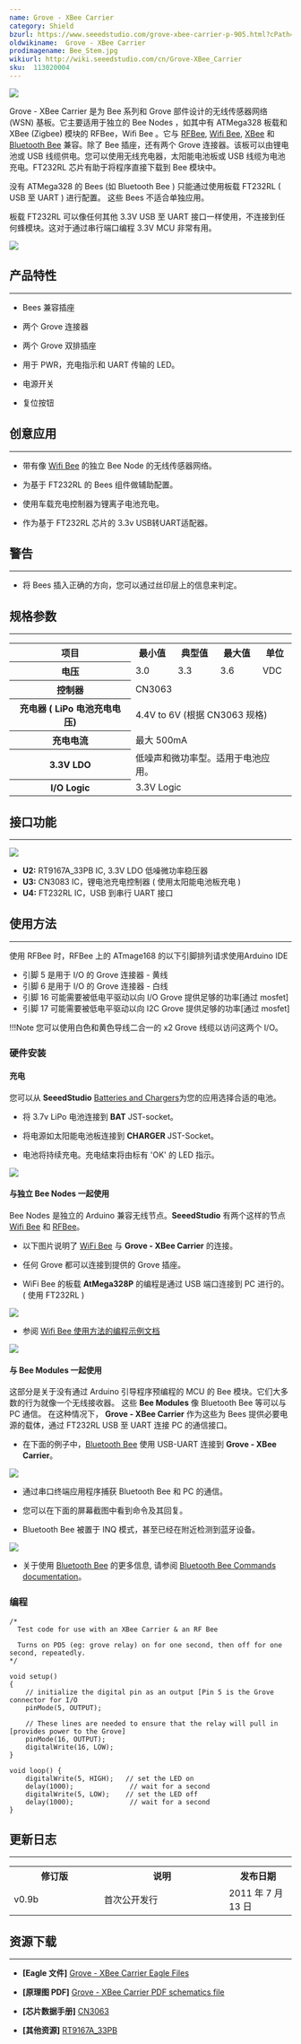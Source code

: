 ```yaml
---
name: Grove - XBee Carrier
category: Shield
bzurl: https://www.seeedstudio.com/grove-xbee-carrier-p-905.html?cPath=132_134
oldwikiname:  Grove - XBee Carrier
prodimagename: Bee_Stem.jpg
wikiurl: http://wiki.seeedstudio.com/cn/Grove-XBee_Carrier
sku:  113020004
---
```

![](https://github.com/SeeedDocument/Grove-XBee_Carrier/raw/master/img/Bee_Stem.jpg)

Grove - XBee Carrier 是为 Bee 系列和 Grove 部件设计的无线传感器网络 (WSN) 基板。它主要适用于独立的 Bee Nodes ，如其中有 ATMega328 板载和 XBee (Zigbee) 模块的 RFBee，Wifi Bee 。它与 [RFBee](/RFbee_V1.1-Wireless_Arduino_compatible_node "RFbee V1.1 - Wireless Arduino compatible node"), [Wifi Bee](/Wifi_Bee "Wifi Bee"), [XBee](http://garden.seeedstudio.com/index.php?title=Bee_series#ZigBee "Bee_series#ZigBee") 和 [Bluetooth Bee](/Bluetooth_Bee "Bluetooth Bee") 兼容。除了 Bee 插座，还有两个 Grove 连接器。该板可以由锂电池或 USB 线缆供电。您可以使用无线充电器，太阳能电池板或 USB 线缆为电池充电。FT232RL 芯片有助于将程序直接下载到 Bee 模块中。

没有 ATMega328 的 Bees (如 Bluetooth Bee ) 只能通过使用板载 FT232RL ( USB 至 UART ) 进行配置。 这些 Bees 不适合单独应用。

板载 FT232RL 可以像任何其他 3.3V USB 至 UART 接口一样使用，不连接到任何蜂模块。这对于通过串行端口编程 3.3V MCU 非常有用。

[![](https://github.com/SeeedDocument/wiki_chinese/raw/master/docs/images/click_to_buy.PNG)](https://item.taobao.com/item.htm?spm=a230r.1.14.15.432d11a8wsyYvT&id=45507246404&ns=1&abbucket=1#detail)

##  产品特性
---
*   Bees 兼容插座

*   两个 Grove 连接器

*   两个 Grove 双排插座

*   用于 PWR，充电指示和 UART 传输的 LED。

*   电源开关

*   复位按钮

##  创意应用
---
*   带有像 [Wifi Bee](/Wifi_Bee "Wifi Bee") 的独立 Bee Node 的无线传感器网络。

*   为基于 FT232RL 的 Bees 组件做辅助配置。

*   使用车载充电控制器为锂离子电池充电。

*   作为基于 FT232RL 芯片的 3.3v USB转UART适配器。

##  警告
---
<font color="red">
</font>

*   将 Bees 插入正确的方向，您可以通过丝印层上的信息来判定。

##  规格参数
---
<table  cellspacing="0" width="80%">
<tr>
<th scope="col"> 项目
</th>
<th scope="col"> 最小值
</th>
<th scope="col"> 典型值
</th>
<th scope="col"> 最大值
</th>
<th scope="col"> 单位
</th></tr>
<tr>
<th scope="row"> 电压
</th>
<td> 3.0
</td>
<td> 3.3
</td>
<td> 3.6
</td>
<td> VDC
</td></tr>
<tr>
<th scope="row"> 控制器
</th>
<td colspan="4"> CN3063
</td></tr>
<tr>
<th scope="row"> 充电器 ( LiPo 电池充电电压)
</th>
<td colspan="4"> 4.4V to 6V (根据 CN3063 规格)
</td></tr>
<tr>
<th scope="row"> 充电电流
</th>
<td colspan="4"> 最大 500mA
</td></tr>
<tr>
<th scope="row">  3.3V LDO
</th>
<td colspan="4"> 低噪声和微功率型。适用于电池应用。
</td></tr>
<tr>
<th scope="row"> I/O Logic
</th>
<td colspan="4"> 3.3V Logic
</td></tr></table>

##  接口功能
---
![](https://github.com/SeeedDocument/Grove-XBee_Carrier/raw/master/img/Xbee_Carrier_Interface.jpg)

- **U2:** RT9167A_33PB IC, 3.3V LDO 低噪微功率稳压器
- **U3:** CN3083 IC，锂电池充电控制器 ( 使用太阳能电池板充电 )
- **U4:** FT232RL IC，USB 到串行 UART 接口

##  使用方法
---
使用 RFBee 时，RFBee 上的 ATmage168 的以下引脚排列请求使用Arduino IDE

- 引脚 5 是用于 I/O 的 Grove 连接器 - 黄线
- 引脚 6 是用于 I/O 的 Grove 连接器 - 白线
- 引脚 16 可能需要被低电平驱动以向 I/O Grove 提供足够的功率[通过 mosfet]
- 引脚 17 可能需要被低电平驱动以向 I2C Grove 提供足够的功率[通过 mosfet]

!!!Note
    您可以使用白色和黄色导线二合一的 x2 Grove 线缆以访问这两个 I/O。

###  硬件安装

####  充电

您可以从 **SeeedStudio** [Batteries and Chargers](/w/index.php?title=Batteries_and_Chargers&amp;action=edit&amp;redlink=1 "Batteries_and_Chargers&amp;action=edit&amp;redlink=1")为您的应用选择合适的电池。

*   将 3.7v LiPo 电池连接到 **BAT** JST-socket。

*   将电源如太阳能电池板连接到 **CHARGER** JST-Socket。

*   电池将持续充电。充电结束将由标有 'OK' 的 LED 指示。

![](https://github.com/SeeedDocument/Grove-XBee_Carrier/raw/master/img/Bee_Stem_with_LiPOBattery_Being_Charged_By_SolarCell.jpg)

####  与独立 Bee Nodes 一起使用

Bee Nodes 是独立的 Arduino 兼容无线节点。**SeeedStudio** 有两个这样的节点 [Wifi Bee](/Wifi_Bee "Wifi Bee") 和 [RFBee](/RFbee_V1.1-Wireless_Arduino_compatible_node "RFbee V1.1 - Wireless Arduino compatible node")。

*   以下图片说明了 [WiFi Bee](/Wifi_Bee "Wifi Bee") 与 **Grove - XBee Carrier** 的连接。

*   任何 Grove 都可以连接到提供的 Grove 插座。

*   WiFi Bee 的板载 **AtMega328P** 的编程是通过 USB 端口连接到 PC 进行的。( 使用 FT232RL )

![](https://github.com/SeeedDocument/Grove-XBee_Carrier/raw/master/img/Bee_Stem_Connected_to_Wifi_BEE_and_A_Grove.jpg)

*   参阅 [Wifi Bee 使用方法的编程示例文档](http://garden.seeedstudio.com/index.php?title=Wifi_Bee#Usage "Wifi_Bee#Usage")

![](https://github.com/SeeedDocument/Grove-XBee_Carrier/raw/master/img/Bee_Stem_Connected_To_RFBee_And_TwoTwigs.jpg)

####  与 Bee Modules 一起使用

这部分是关于没有通过 Arduino 引导程序预编程的 MCU 的 Bee 模块。它们大多数的行为就像一个无线接收器。 这些 **Bee Modules** 像 Bluetooth Bee 等可以与 PC 通信。 在这种情况下， **Grove - XBee Carrier** 作为这些为 Bees 提供必要电源的载体，通过 FT232RL USB 至 UART 连接 PC 的通信接口。

*   在下面的例子中，[Bluetooth Bee](/Bluetooth_Bee "Bluetooth Bee") 使用 USB-UART 连接到 **Grove - XBee Carrier**。

![](https://github.com/SeeedDocument/Grove-XBee_Carrier/raw/master/img/Stem_XBee_Carrier_Connected_to_BluetoothBee.jpg)

*   通过串口终端应用程序捕获 Bluetooth Bee 和 PC 的通信。

*   您可以在下面的屏幕截图中看到命令及其回复。

*   Bluetooth Bee 被置于 INQ 模式，甚至已经在附近检测到蓝牙设备。

![](https://github.com/SeeedDocument/Grove-XBee_Carrier/raw/master/img/Stem_XBee_Carrier_BluetoothBee_Commands.png)

*   关于使用 [Bluetooth Bee](/Bluetooth_Bee "Bluetooth Bee") 的更多信息, 请参阅 [Bluetooth Bee Commands documentation](/Bluetooth_Bee#Commands_to_change_default_configuration "Bluetooth Bee")。

###  编程
```
/*
  Test code for use with an XBee Carrier & an RF Bee

  Turns on PD5 (eg: grove relay) on for one second, then off for one second, repeatedly.
*/

void setup()
{
    // initialize the digital pin as an output [Pin 5 is the Grove connector for I/O
    pinMode(5, OUTPUT);

    // These lines are needed to ensure that the relay will pull in [provides power to the Grove]
    pinMode(16, OUTPUT);
    digitalWrite(16, LOW);
}

void loop() {
    digitalWrite(5, HIGH);   // set the LED on
    delay(1000);              // wait for a second
    digitalWrite(5, LOW);    // set the LED off
    delay(1000);              // wait for a second
}
```

##  更新日志
---
<table>
<tr>
<th> 修订版
</th>
<th> 说明
</th>
<th> 发布日期
</th></tr>
<tr>
<td width="300px"> v0.9b
</td>
<td width="500px"> 首次公开发行
</td>
<td width="200px"> 2011 年 7 月 13 日
</td></tr></table>

##  资源下载
---
*   **[Eagle 文件]** [Grove - XBee Carrier  Eagle Files](https://github.com/SeeedDocument/Grove-XBee_Carrier/raw/master/res/PCBA-Grove%20XBee%20Carrier_Eagle.rar)

*   **[原理图 PDF]** [Grove - XBee Carrier PDF schematics file](https://github.com/SeeedDocument/Grove-XBee_Carrier/raw/master/res/Bee_Stem_v0.9b.pdf)

*   **[芯片数据手册]** [CN3063](http://www.consonance-elec.com/pdf/%E6%8A%80%E6%9C%AF%E8%AF%B4%E6%98%8E%E4%B9%A6/DSC-CN3063.pdf)

*   **[其他资源]** [RT9167A_33PB](http://www.richtek.com/download_ds.jsp?s=238)
